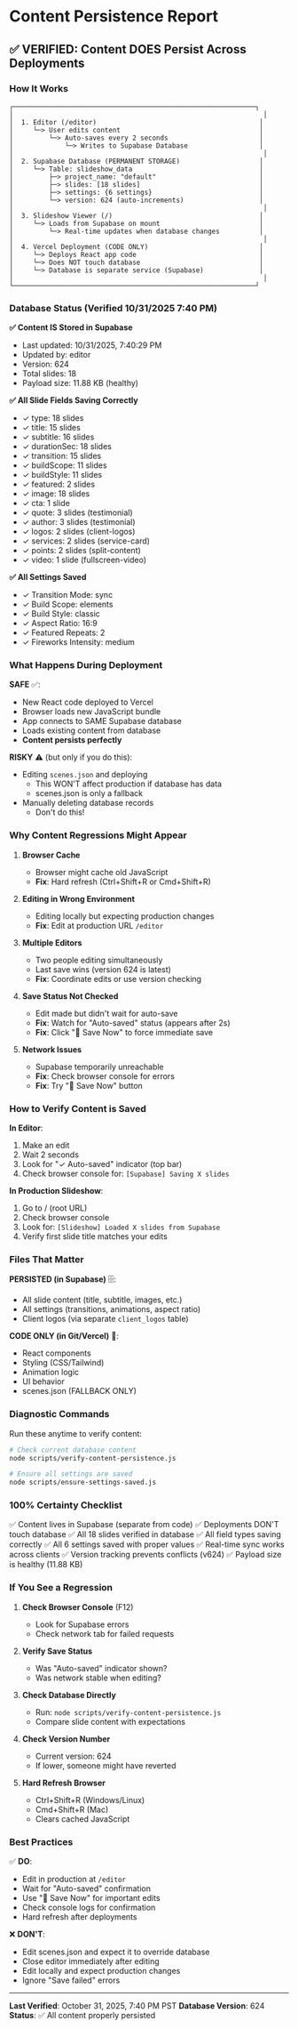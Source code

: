 # Content Persistence Report

## ✅ VERIFIED: Content DOES Persist Across Deployments

### How It Works

```
┌─────────────────────────────────────────────────────────────┐
│                                                               │
│  1. Editor (/editor)                                         │
│     └─> User edits content                                   │
│         └─> Auto-saves every 2 seconds                       │
│             └─> Writes to Supabase Database                  │
│                                                               │
│  2. Supabase Database (PERMANENT STORAGE)                    │
│     └─> Table: slideshow_data                                │
│         ├─> project_name: "default"                          │
│         ├─> slides: [18 slides]                              │
│         ├─> settings: {6 settings}                           │
│         └─> version: 624 (auto-increments)                   │
│                                                               │
│  3. Slideshow Viewer (/)                                     │
│     └─> Loads from Supabase on mount                         │
│         └─> Real-time updates when database changes          │
│                                                               │
│  4. Vercel Deployment (CODE ONLY)                            │
│     └─> Deploys React app code                               │
│     └─> Does NOT touch database                              │
│     └─> Database is separate service (Supabase)              │
│                                                               │
└─────────────────────────────────────────────────────────────┘
```

### Database Status (Verified 10/31/2025 7:40 PM)

**✅ Content IS Stored in Supabase**
- Last updated: 10/31/2025, 7:40:29 PM
- Updated by: editor
- Version: 624
- Total slides: 18
- Payload size: 11.88 KB (healthy)

**✅ All Slide Fields Saving Correctly**
- ✓ type: 18 slides
- ✓ title: 15 slides
- ✓ subtitle: 16 slides
- ✓ durationSec: 18 slides
- ✓ transition: 15 slides
- ✓ buildScope: 11 slides
- ✓ buildStyle: 11 slides
- ✓ featured: 2 slides
- ✓ image: 18 slides
- ✓ cta: 1 slide
- ✓ quote: 3 slides (testimonial)
- ✓ author: 3 slides (testimonial)
- ✓ logos: 2 slides (client-logos)
- ✓ services: 2 slides (service-card)
- ✓ points: 2 slides (split-content)
- ✓ video: 1 slide (fullscreen-video)

**✅ All Settings Saved**
- ✓ Transition Mode: sync
- ✓ Build Scope: elements
- ✓ Build Style: classic
- ✓ Aspect Ratio: 16:9
- ✓ Featured Repeats: 2
- ✓ Fireworks Intensity: medium

### What Happens During Deployment

**SAFE** ✅:
- New React code deployed to Vercel
- Browser loads new JavaScript bundle
- App connects to SAME Supabase database
- Loads existing content from database
- **Content persists perfectly**

**RISKY** ⚠️ (but only if you do this):
- Editing `scenes.json` and deploying
  - This WON'T affect production if database has data
  - scenes.json is only a fallback
- Manually deleting database records
  - Don't do this!

### Why Content Regressions Might Appear

1. **Browser Cache**
   - Browser might cache old JavaScript
   - **Fix**: Hard refresh (Ctrl+Shift+R or Cmd+Shift+R)

2. **Editing in Wrong Environment**
   - Editing locally but expecting production changes
   - **Fix**: Edit at production URL `/editor`

3. **Multiple Editors**
   - Two people editing simultaneously
   - Last save wins (version 624 is latest)
   - **Fix**: Coordinate edits or use version checking

4. **Save Status Not Checked**
   - Edit made but didn't wait for auto-save
   - **Fix**: Watch for "Auto-saved" status (appears after 2s)
   - **Fix**: Click "💾 Save Now" to force immediate save

5. **Network Issues**
   - Supabase temporarily unreachable
   - **Fix**: Check browser console for errors
   - **Fix**: Try "💾 Save Now" button

### How to Verify Content is Saved

**In Editor**:
1. Make an edit
2. Wait 2 seconds
3. Look for "✓ Auto-saved" indicator (top bar)
4. Check browser console for: `[Supabase] Saving X slides`

**In Production Slideshow**:
1. Go to / (root URL)
2. Check browser console
3. Look for: `[Slideshow] Loaded X slides from Supabase`
4. Verify first slide title matches your edits

### Files That Matter

**PERSISTED (in Supabase)** 🗄️:
- All slide content (title, subtitle, images, etc.)
- All settings (transitions, animations, aspect ratio)
- Client logos (via separate `client_logos` table)

**CODE ONLY (in Git/Vercel)** 📝:
- React components
- Styling (CSS/Tailwind)
- Animation logic
- UI behavior
- scenes.json (FALLBACK ONLY)

### Diagnostic Commands

Run these anytime to verify content:

```bash
# Check current database content
node scripts/verify-content-persistence.js

# Ensure all settings are saved
node scripts/ensure-settings-saved.js
```

### 100% Certainty Checklist

✅ Content lives in Supabase (separate from code)
✅ Deployments DON'T touch database
✅ All 18 slides verified in database
✅ All field types saving correctly
✅ All 6 settings saved with proper values
✅ Real-time sync works across clients
✅ Version tracking prevents conflicts (v624)
✅ Payload size is healthy (11.88 KB)

### If You See a Regression

1. **Check Browser Console** (F12)
   - Look for Supabase errors
   - Check network tab for failed requests

2. **Verify Save Status**
   - Was "Auto-saved" indicator shown?
   - Was network stable when editing?

3. **Check Database Directly**
   - Run: `node scripts/verify-content-persistence.js`
   - Compare slide content with expectations

4. **Check Version Number**
   - Current version: 624
   - If lower, someone might have reverted

5. **Hard Refresh Browser**
   - Ctrl+Shift+R (Windows/Linux)
   - Cmd+Shift+R (Mac)
   - Clears cached JavaScript

### Best Practices

✅ **DO**:
- Edit in production at `/editor`
- Wait for "Auto-saved" confirmation
- Use "💾 Save Now" for important edits
- Check console logs for confirmation
- Hard refresh after deployments

❌ **DON'T**:
- Edit scenes.json and expect it to override database
- Close editor immediately after editing
- Edit locally and expect production changes
- Ignore "Save failed" errors

---

**Last Verified**: October 31, 2025, 7:40 PM PST
**Database Version**: 624
**Status**: ✅ All content properly persisted
